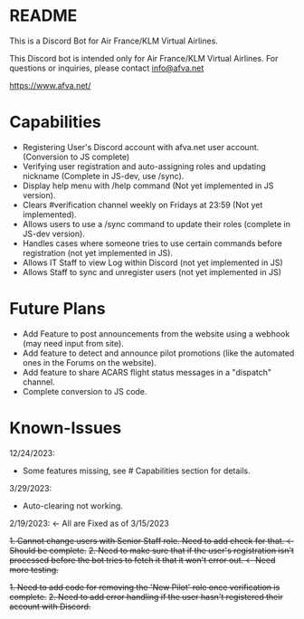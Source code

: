 # README

This is a Discord Bot for Air France/KLM Virtual Airlines.

This Discord bot is intended only for Air France/KLM Virtual Airlines.
For questions or inquiries, please contact info@afva.net

https://www.afva.net/

# Capabilities

- Registering User's Discord account with afva.net user account. (Conversion to JS complete)
- Verifying user registration and auto-assigning roles and updating nickname (Complete in JS-dev, use /sync).
- Display help menu with /help command (Not yet implemented in JS version).
- Clears #verification channel weekly on Fridays at 23:59 (Not yet implemented).
- Allows users to use a /sync command to update their roles (complete in JS-dev version).
- Handles cases where someone tries to use certain commands before registration (not yet implemented in JS).
- Allows IT Staff to view Log within Discord (not yet implemented in JS)
- Allows Staff to sync and unregister users (not yet implemented in JS)

# Future Plans

- Add Feature to post announcements from the website using a webhook (may need input from site).
- Add feature to detect and announce pilot promotions (like the automated ones in the Forums on the website).
- Add feature to share ACARS flight status messages in a "dispatch" channel.
- Complete conversion to JS code.

# Known-Issues

12/24/2023:

- Some features missing, see # Capabilities section for details.

3/29/2023:

- Auto-clearing not working.

2/19/2023: <- All are Fixed as of 3/15/2023

~~1. Cannot change users with Senior Staff role. Need to add check for that. <- Should be complete.~~
~~2. Need to make sure that if the user's registration isn't processed before the bot tries to fetch it that it won't error out. <- Need more testing.~~

~~1. Need to add code for removing the 'New Pilot' role once verification is complete.~~
~~2. Need to add error handling if the user hasn't registered their account with Discord.~~
